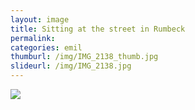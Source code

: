 ```yaml
---
layout: image
title: Sitting at the street in Rumbeck
permalink: 
categories: emil
thumburl: /img/IMG_2138_thumb.jpg
slideurl: /img/IMG_2138.jpg 
---
```

![](/img/IMG_2138.jpg)

